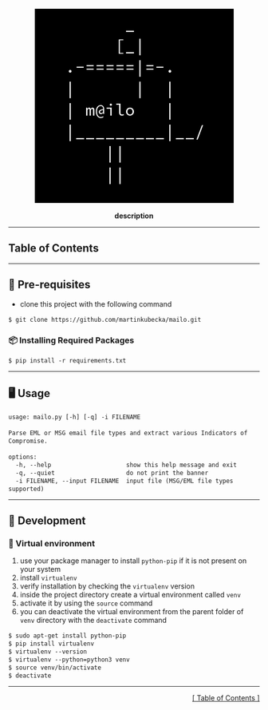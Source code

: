 <p align="center">
<img src="https://github.com/martinkubecka/mailo/blob/main/docs/banner.png" alt="Logo">
<p align="center"><b>description</b><br>
</p>

---
<h2 id="table-of-contents">Table of Contents</h2>


---
## :memo: Pre-requisites

- clone this project with the following command

```
$ git clone https://github.com/martinkubecka/mailo.git
```

### :package: Installing Required Packages

```
$ pip install -r requirements.txt
```

---
## :desktop_computer: Usage


```
usage: mailo.py [-h] [-q] -i FILENAME

Parse EML or MSG email file types and extract various Indicators of Compromise.

options:
  -h, --help                     show this help message and exit
  -q, --quiet                    do not print the banner
  -i FILENAME, --input FILENAME  input file (MSG/EML file types supported)
```

---
## :toolbox: Development

### :office: Virtual environment

1. use your package manager to install `python-pip` if it is not present on your system
3. install `virtualenv`
4. verify installation by checking the `virtualenv` version
5. inside the project directory create a virtual environment called `venv`
6. activate it by using the `source` command
7. you can deactivate the virtual environment from the parent folder of `venv` directory with the `deactivate` command

```
$ sudo apt-get install python-pip
$ pip install virtualenv
$ virtualenv --version
$ virtualenv --python=python3 venv
$ source venv/bin/activate
$ deactivate
```

---

<div align="right">
<a href="#table-of-contents">[ Table of Contents ]</a>
</div>